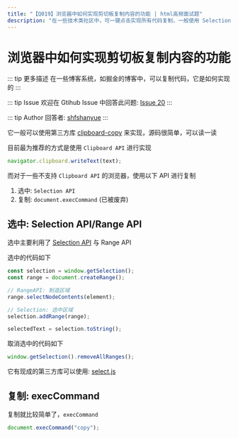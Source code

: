 ```yaml
---
title: "【Q019】浏览器中如何实现剪切板复制内容的功能 | html高频面试题"
description: "在一些技术类社区中，可一键点击实现所有代码复制，一般使用 Selection API 与 execCommand 实现  字节跳动面试题、阿里腾讯面试题、美团小米面试题。"
---
```


# 浏览器中如何实现剪切板复制内容的功能

::: tip 更多描述
在一些博客系统，如掘金的博客中，可以复制代码，它是如何实现的
:::

::: tip Issue
欢迎在 Gtihub Issue 中回答此问题: [Issue 20](https://github.com/shfshanyue/Daily-Question/issues/20)
:::

::: tip Author
回答者: [shfshanyue](https://github.com/shfshanyue)
:::

它一般可以使用第三方库 [clipboard-copy](https://github.com/feross/clipboard-copy/blob/master/index.js) 来实现，源码很简单，可以读一读

目前最为推荐的方式是使用 `Clipboard API` 进行实现

```js
navigator.clipboard.writeText(text);
```

而对于一些不支持 `Clipboard API` 的浏览器，使用以下 API 进行复制

1. 选中: `Selection API`
1. 复制: `document.execCommand` (已被废弃)

## 选中: Selection API/Range API

选中主要利用了 [Selection API](https://developer.mozilla.org/en-US/docs/Web/API/Selection) 与 Range API

选中的代码如下

```js
const selection = window.getSelection();
const range = document.createRange();

// RangeAPI: 制造区域
range.selectNodeContents(element);

// Selection: 选中区域
selection.addRange(range);

selectedText = selection.toString();
```

取消选中的代码如下

```js
window.getSelection().removeAllRanges();
```

它有现成的第三方库可以使用: [select.js](https://github.com/zenorocha/select)

## 复制: execCommand

复制就比较简单了，`execCommand`

```js
document.execCommand("copy");
```
